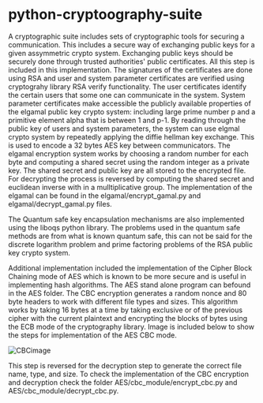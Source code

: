 # python-cryptoography-suite
A cryptographic suite includes sets of cryptographic tools for securing a communication. This includes a secure way of exchanging public keys for a given assymmetric crypto system. Exchanging public keys should be securely done through trusted authorities' public certificates. All this step is included in this implementation. The signatures of the certificates are done using RSA and user and system parameter certificates are verified using cryptograhy library RSA verify functionality. The user certificates identify the certain users that some one can communicate in the system. System parameter certificates make accessible the publicly available properties of the elgamal public key crypto system: including large prime number p and a primitive element alpha that is between 1 and p-1. By reading through the public key of users and system parameters, the system can use elgmal crypto system by repeatedly applying the diffie hellman key exchange. This is used to encode a 32 bytes AES key between communicators. The elgamal encryption system works by choosing a random number for each byte and computing a shared secret using the random integer as a private key. The shared secret and public key are all stored to the encrypted file. For decrypting the process is reversed by computing the shared secret and euclidean inverse with in a mulltiplicative group. The implementation of the elgamal can be found in the elgamal/encrypt_gamal.py and elgamal/decrypt_gamal.py files.

The Quantum safe key encapsulation mechanisms are also implemented using the liboqs python library. The problems used in the quantum safe methods are from what is known quantum safe, this can not be said for the discrete logarithm problem and prime factoring problems of the RSA public key crypto system. 

Additional implementation included the implementation of the Cipher Block Chaining mode of AES which is known to be more secure and is useful in implementing hash algorithms. The AES stand alone program can befound in the AES folder. The CBC encryption generates a random nonce and 80 byte headers to work with different file types and sizes. This algorithm works by taking 16 bytes at a time by taking exclusive or of the previous cipher with the current plaintext and encrypting the blocks of bytes using the ECB mode of the cryptography library. Image is included below to show the steps for implementation of the AES CBC mode. 


![CBCimage](https://github.com/user-attachments/assets/cd6149ca-9335-49a4-8b62-4aff3a27db72)

This step is reversed for the decryption step to generate the correct file name, type, and size. To check the implementation of the CBC encryption and decryption check the folder AES/cbc_module/encrypt_cbc.py and AES/cbc_module/decrypt_cbc.py. 
